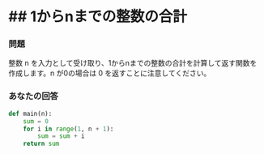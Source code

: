 # ## 1からnまでの整数の合計
### 問題
整数 n を入力として受け取り、1からnまでの整数の合計を計算して返す関数を作成します。n が0の場合は 0 を返すことに注意してください。
### あなたの回答
```python
def main(n):
    sum = 0
    for i in range(1, n + 1):
        sum = sum + i
    return sum
```